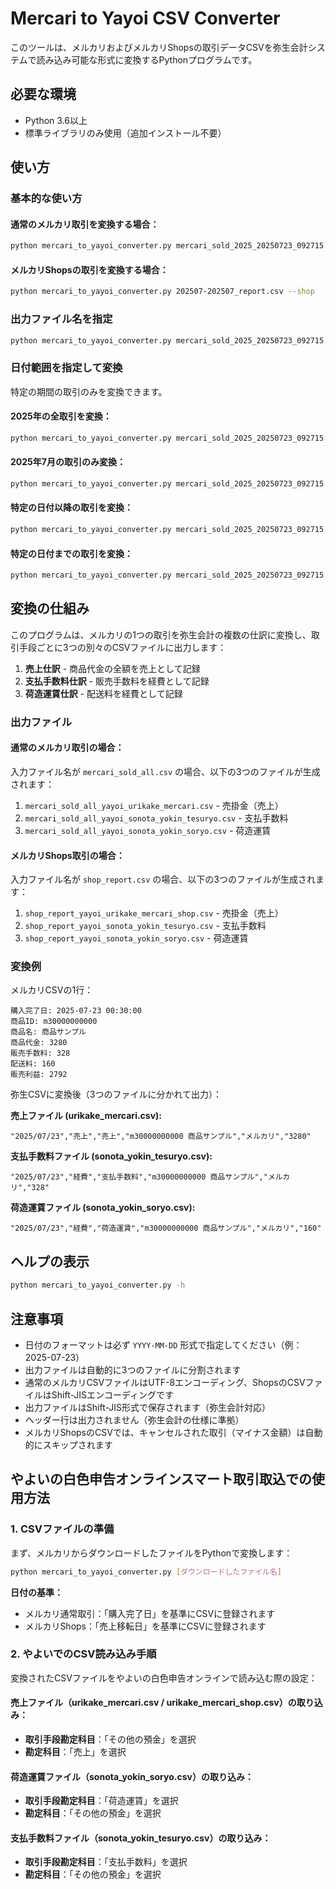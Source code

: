 # Mercari to Yayoi CSV Converter

このツールは、メルカリおよびメルカリShopsの取引データCSVを弥生会計システムで読み込み可能な形式に変換するPythonプログラムです。

## 必要な環境

- Python 3.6以上
- 標準ライブラリのみ使用（追加インストール不要）

## 使い方

### 基本的な使い方

#### 通常のメルカリ取引を変換する場合：

```bash
python mercari_to_yayoi_converter.py mercari_sold_2025_20250723_092715.csv
```

#### メルカリShopsの取引を変換する場合：

```bash
python mercari_to_yayoi_converter.py 202507-202507_report.csv --shop
```

### 出力ファイル名を指定

```bash
python mercari_to_yayoi_converter.py mercari_sold_2025_20250723_092715.csv -o yayoi_output.csv
```

### 日付範囲を指定して変換

特定の期間の取引のみを変換できます。

#### 2025年の全取引を変換：
```bash
python mercari_to_yayoi_converter.py mercari_sold_2025_20250723_092715.csv --from 2025-01-01 --to 2025-12-31
```

#### 2025年7月の取引のみ変換：
```bash
python mercari_to_yayoi_converter.py mercari_sold_2025_20250723_092715.csv --from 2025-07-01 --to 2025-07-31
```

#### 特定の日付以降の取引を変換：
```bash
python mercari_to_yayoi_converter.py mercari_sold_2025_20250723_092715.csv --from 2025-07-15
```

#### 特定の日付までの取引を変換：
```bash
python mercari_to_yayoi_converter.py mercari_sold_2025_20250723_092715.csv --to 2025-07-20
```

## 変換の仕組み

このプログラムは、メルカリの1つの取引を弥生会計の複数の仕訳に変換し、取引手段ごとに3つの別々のCSVファイルに出力します：

1. **売上仕訳** - 商品代金の全額を売上として記録
2. **支払手数料仕訳** - 販売手数料を経費として記録
3. **荷造運賃仕訳** - 配送料を経費として記録

### 出力ファイル

#### 通常のメルカリ取引の場合：
入力ファイル名が `mercari_sold_all.csv` の場合、以下の3つのファイルが生成されます：

1. `mercari_sold_all_yayoi_urikake_mercari.csv` - 売掛金（売上）
2. `mercari_sold_all_yayoi_sonota_yokin_tesuryo.csv` - 支払手数料
3. `mercari_sold_all_yayoi_sonota_yokin_soryo.csv` - 荷造運賃

#### メルカリShops取引の場合：
入力ファイル名が `shop_report.csv` の場合、以下の3つのファイルが生成されます：

1. `shop_report_yayoi_urikake_mercari_shop.csv` - 売掛金（売上）
2. `shop_report_yayoi_sonota_yokin_tesuryo.csv` - 支払手数料  
3. `shop_report_yayoi_sonota_yokin_soryo.csv` - 荷造運賃

### 変換例

メルカリCSVの1行：
```
購入完了日: 2025-07-23 00:30:00
商品ID: m30000000000
商品名: 商品サンプル
商品代金: 3280
販売手数料: 328
配送料: 160
販売利益: 2792
```

弥生CSVに変換後（3つのファイルに分かれて出力）：

**売上ファイル (urikake_mercari.csv):**
```
"2025/07/23","売上","売上","m30000000000 商品サンプル","メルカリ","3280"
```

**支払手数料ファイル (sonota_yokin_tesuryo.csv):**
```
"2025/07/23","経費","支払手数料","m30000000000 商品サンプル","メルカリ","328"
```

**荷造運賃ファイル (sonota_yokin_soryo.csv):**
```
"2025/07/23","経費","荷造運賃","m30000000000 商品サンプル","メルカリ","160"
```

## ヘルプの表示

```bash
python mercari_to_yayoi_converter.py -h
```

## 注意事項

- 日付のフォーマットは必ず `YYYY-MM-DD` 形式で指定してください（例：2025-07-23）
- 出力ファイルは自動的に3つのファイルに分割されます
- 通常のメルカリCSVファイルはUTF-8エンコーディング、ShopsのCSVファイルはShift-JISエンコーディングです
- 出力ファイルはShift-JIS形式で保存されます（弥生会計対応）
- ヘッダー行は出力されません（弥生会計の仕様に準拠）
- メルカリShopsのCSVでは、キャンセルされた取引（マイナス金額）は自動的にスキップされます

## やよいの白色申告オンラインスマート取引取込での使用方法

### 1. CSVファイルの準備

まず、メルカリからダウンロードしたファイルをPythonで変換します：

```bash
python mercari_to_yayoi_converter.py [ダウンロードしたファイル名]
```

**日付の基準：**
- メルカリ通常取引：「購入完了日」を基準にCSVに登録されます
- メルカリShops：「売上移転日」を基準にCSVに登録されます

### 2. やよいでのCSV読み込み手順

変換されたCSVファイルをやよいの白色申告オンラインで読み込む際の設定：

#### 売上ファイル（urikake_mercari.csv / urikake_mercari_shop.csv）の取り込み：
- **取引手段勘定科目**：「その他の預金」を選択
- **勘定科目**：「売上」を選択

#### 荷造運賃ファイル（sonota_yokin_soryo.csv）の取り込み：
- **取引手段勘定科目**：「荷造運賃」を選択  
- **勘定科目**：「その他の預金」を選択

#### 支払手数料ファイル（sonota_yokin_tesuryo.csv）の取り込み：
- **取引手段勘定科目**：「支払手数料」を選択
- **勘定科目**：「その他の預金」を選択